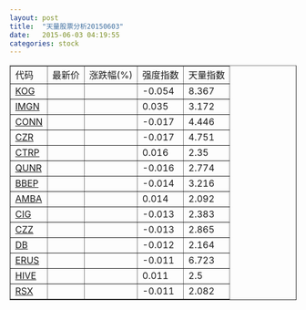 ```yaml
---
layout: post
title:  "天量股票分析20150603"
date:   2015-06-03 04:19:55
categories: stock
---
```

<script type="text/javascript">
var stockList = []
stockList.push('gb_kog');
stockList.push('gb_imgn');
stockList.push('gb_conn');
stockList.push('gb_czr');
stockList.push('gb_ctrp');
stockList.push('gb_qunr');
stockList.push('gb_bbep');
stockList.push('gb_amba');
stockList.push('gb_cig');
stockList.push('gb_czz');
stockList.push('gb_db');
stockList.push('gb_erus');
stockList.push('gb_hive');
stockList.push('gb_rsx');
</script>

<table border="1">
 <tr>
  <td>代码</td>
  <td>最新价</td>
  <td>涨跌幅(%)</td>
 <td>强度指数</td>
 <td>天量指数</td>
</tr>
  <tr id="kog"><td><a href="http://stock.finance.sina.com.cn/usstock/quotes/KOG.html" target="_blank">KOG</a></td><td></td><td></td><td>-0.054</td><td>8.367</td></tr>
  <tr id="imgn"><td><a href="http://stock.finance.sina.com.cn/usstock/quotes/IMGN.html" target="_blank">IMGN</a></td><td></td><td></td><td>0.035</td><td>3.172</td></tr>
  <tr id="conn"><td><a href="http://stock.finance.sina.com.cn/usstock/quotes/CONN.html" target="_blank">CONN</a></td><td></td><td></td><td>-0.017</td><td>4.446</td></tr>
  <tr id="czr"><td><a href="http://stock.finance.sina.com.cn/usstock/quotes/CZR.html" target="_blank">CZR</a></td><td></td><td></td><td>-0.017</td><td>4.751</td></tr>
  <tr id="ctrp"><td><a href="http://stock.finance.sina.com.cn/usstock/quotes/CTRP.html" target="_blank">CTRP</a></td><td></td><td></td><td>0.016</td><td>2.35</td></tr>
  <tr id="qunr"><td><a href="http://stock.finance.sina.com.cn/usstock/quotes/QUNR.html" target="_blank">QUNR</a></td><td></td><td></td><td>-0.016</td><td>2.774</td></tr>
  <tr id="bbep"><td><a href="http://stock.finance.sina.com.cn/usstock/quotes/BBEP.html" target="_blank">BBEP</a></td><td></td><td></td><td>-0.014</td><td>3.216</td></tr>
  <tr id="amba"><td><a href="http://stock.finance.sina.com.cn/usstock/quotes/AMBA.html" target="_blank">AMBA</a></td><td></td><td></td><td>0.014</td><td>2.092</td></tr>
  <tr id="cig"><td><a href="http://stock.finance.sina.com.cn/usstock/quotes/CIG.html" target="_blank">CIG</a></td><td></td><td></td><td>-0.013</td><td>2.383</td></tr>
  <tr id="czz"><td><a href="http://stock.finance.sina.com.cn/usstock/quotes/CZZ.html" target="_blank">CZZ</a></td><td></td><td></td><td>-0.013</td><td>2.865</td></tr>
  <tr id="db"><td><a href="http://stock.finance.sina.com.cn/usstock/quotes/DB.html" target="_blank">DB</a></td><td></td><td></td><td>-0.012</td><td>2.164</td></tr>
  <tr id="erus"><td><a href="http://stock.finance.sina.com.cn/usstock/quotes/ERUS.html" target="_blank">ERUS</a></td><td></td><td></td><td>-0.011</td><td>6.723</td></tr>
  <tr id="hive"><td><a href="http://stock.finance.sina.com.cn/usstock/quotes/HIVE.html" target="_blank">HIVE</a></td><td></td><td></td><td>0.011</td><td>2.5</td></tr>
  <tr id="rsx"><td><a href="http://stock.finance.sina.com.cn/usstock/quotes/RSX.html" target="_blank">RSX</a></td><td></td><td></td><td>-0.011</td><td>2.082</td></tr>
</table>
